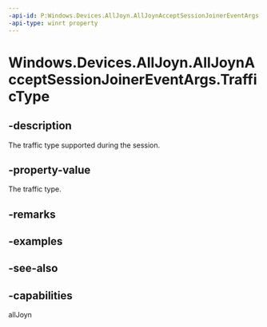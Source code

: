 ```yaml
---
-api-id: P:Windows.Devices.AllJoyn.AllJoynAcceptSessionJoinerEventArgs.TrafficType
-api-type: winrt property
---
```


<!-- Property syntax
public Windows.Devices.AllJoyn.AllJoynTrafficType TrafficType { get; }
-->

# Windows.Devices.AllJoyn.AllJoynAcceptSessionJoinerEventArgs.TrafficType

## -description
The traffic type supported during the session.

## -property-value
The traffic type.

## -remarks

## -examples

## -see-also


## -capabilities
allJoyn